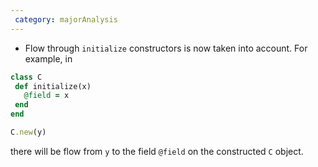 ```yaml
---
 category: majorAnalysis
---
```

 * Flow through `initialize` constructors is now taken into account. For example, in
 ```rb
class C
  def initialize(x)
    @field = x
  end
end

C.new(y)
```
there will be flow from `y` to the field `@field` on the constructed `C` object.